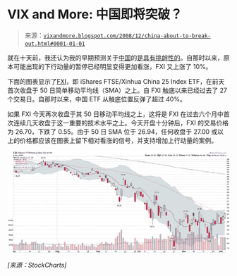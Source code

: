 <!--yml

分类：未分类

日期：2024-05-18 18:12:36

-->

# VIX and More: 中国即将突破？

> 来源：[`vixandmore.blogspot.com/2008/12/china-about-to-break-out.html#0001-01-01`](http://vixandmore.blogspot.com/2008/12/china-about-to-break-out.html#0001-01-01)

就在十天前，我还认为我的早期预测关于[中国](http://vixandmore.blogspot.com/search/label/China)的[是具有挑衅性的](http://vixandmore.blogspot.com/2008/11/time-to-be-long-china.html)。自那时以来，原本可能出现的下行动量的暂停已经明显变得更加看涨，FXI 又上涨了 10%。

下面的图表显示了[FXI](http://vixandmore.blogspot.com/search/label/FXI)，即 iShares FTSE/Xinhua China 25 Index ETF，在前天首次收盘于 50 日简单移动平均线（SMA）之上。自 FXI 触底以来已经过去了 27 个交易日。自那时以来，中国 ETF 从触底位置反弹了超过 40%。

如果 FXI 今天再次收盘于其 50 日移动平均线之上，这将是 FXI 在过去六个月中首次连续几天收盘于这一重要的技术水平之上。今天开盘十分钟后，FXI 的交易价格为 26.70，下跌了 0.55。由于 50 日 SMA 位于 26.94，任何收盘于 27.00 或以上的价格都应该在图表上留下相对看涨的信号，并支持增加上行动量的案例。

![](img/ae6d8bd79d21012fc002c24122a44d25.png)

*[来源：StockCharts]*
